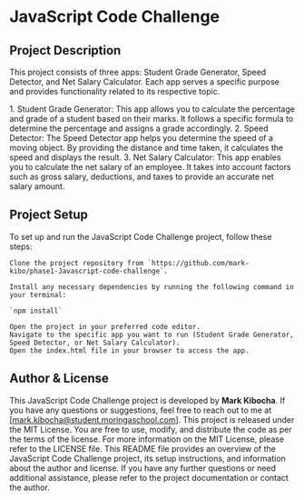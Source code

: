 # JavaScript Code Challenge
## Project Description
<p>
This project consists of three apps: Student Grade Generator, Speed Detector, and Net Salary Calculator. Each app serves a specific purpose and provides functionality related to its respective topic.</p>
    1. Student Grade Generator: This app allows you to calculate the percentage and grade of a student based on their marks. It follows a specific formula to determine the percentage and assigns a grade accordingly.
    2. Speed Detector: The Speed Detector app helps you determine the speed of a moving object. By providing the distance and time taken, it calculates the speed and displays the result.
    3. Net Salary Calculator: This app enables you to calculate the net salary of an employee. It takes into account factors such as gross salary, deductions, and taxes to provide an accurate net salary amount.

## Project Setup
To set up and run the JavaScript Code Challenge project, follow these steps:

    Clone the project repository from `https://github.com/mark-kibo/phase1-Javascript-code-challenge`.

    Install any necessary dependencies by running the following command in your terminal:

    `npm install`

    Open the project in your preferred code editor.
    Navigate to the specific app you want to run (Student Grade Generator, Speed Detector, or Net Salary Calculator).
    Open the index.html file in your browser to access the app.

## Author & License
This JavaScript Code Challenge project is developed by **Mark Kibocha**. If you have any questions or suggestions, feel free to reach out to me at [mark.kibocha@student.moringaschool.com]. This project is released under the MIT License. You are free to use, modify, and distribute the code as per the terms of the license. For more information on the MIT License, please refer to the LICENSE file. This README file provides an overview of the JavaScript Code Challenge project, its setup instructions, and information about the author and license. If you have any further questions or need additional assistance, please refer to the project documentation or contact the author.